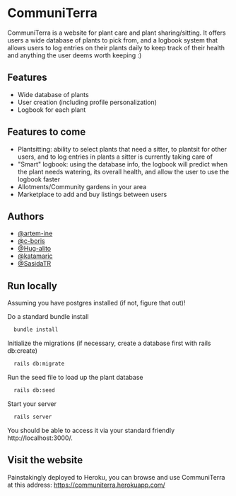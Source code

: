 # CommuniTerra

CommuniTerra is a website for plant care and plant sharing/sitting. It offers users a wide database of plants to pick from, and a logbook system that allows users to log entries on their plants daily to keep track of their health and anything the user deems worth keeping :)

## Features

- Wide database of plants 
- User creation (including profile personalization)
- Logbook for each plant

## Features to come

- Plantsitting: ability to select plants that need a sitter, to plantsit for other users, and to log entries in plants a sitter is currently taking care of
- "Smart" logbook: using the database info, the logbook will predict when the plant needs watering, its overall health, and allow the user to use the logbook faster
- Allotments/Community gardens in your area
- Marketplace to add and buy listings between users

## Authors

- [@artem-ine](https://www.github.com/artem-ine)
- [@c-boris](https://github.com/c-boris)
- [@Hug-alito](https://github.com/Hug-alito)
- [@katamaric](https://www.github.com/katamaric)
- [@SasidaTR](https://github.com/SasidaTR)

## Run locally

Assuming you have postgres installed (if not, figure that out)!

Do a standard bundle install

```bash
  bundle install
```

Initialize the migrations (if necessary, create a database first with rails db:create)

```bash
  rails db:migrate
```

Run the seed file to load up the plant database

```bash
  rails db:seed
```

Start your server

```bash
  rails server
```

You should be able to access it via your standard friendly http://localhost:3000/.

## Visit the website

Painstakingly deployed to Heroku, you can browse and use CommuniTerra at this address: https://communiterra.herokuapp.com/
